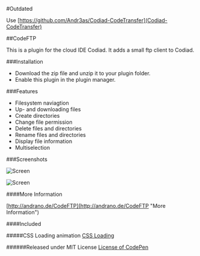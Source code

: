 #Outdated

Use [https://github.com/Andr3as/Codiad-CodeTransfer](Codiad-CodeTransfer)

##CodeFTP

This is a plugin for the cloud IDE Codiad. It adds a small ftp client to Codiad.

###Installation

- Download the zip file and unzip it to your plugin folder.
- Enable this plugin in the plugin manager.

###Features

- Filesystem naviagtion
- Up- and downloading files
- Create directories
- Change file permission
- Delete files and directories
- Rename files and directories
- Display file information
- Multiselection

###Screenshots

![Screen](http://andrano.de/CodeFTP/img/screen1.jpg "Screen")

![Screen](http://andrano.de/CodeFTP/img/screen2.jpg "Screen")

####More Information

[http://andrano.de/CodeFTP](http://andrano.de/CodeFTP "More Information")


####Included

#####CSS Loading animation
[CSS Loading](http://codepen.io/rlemon/pen/KyDgh "More Information")

######Released under MIT License
[License of CodePen](http://blog.codepen.io/legal/licensing/ "More Information")